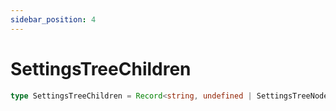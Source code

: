 ```yaml
---
sidebar_position: 4
---
```


# SettingsTreeChildren

```typescript
type SettingsTreeChildren = Record<string, undefined | SettingsTreeNode>;
```
